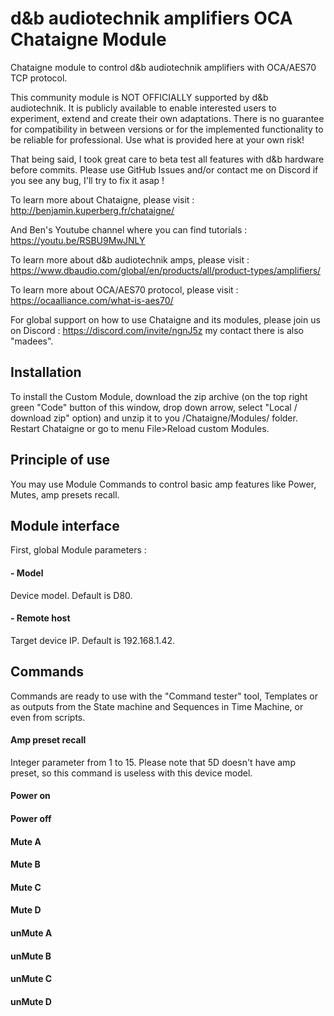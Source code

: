 # d&b audiotechnik amplifiers OCA Chataigne Module
Chataigne module to control d&amp;b audiotechnik amplifiers with OCA/AES70 TCP protocol.  

This community module is NOT OFFICIALLY supported by d&b audiotechnik.
It is publicly available to enable interested users to experiment, extend and create their own adaptations.
There is no guarantee for compatibility in between versions or for the implemented functionality to be reliable for professional.
Use what is provided here at your own risk!

That being said, I took great care to beta test all features with d&b hardware before commits.
Please use GitHub Issues and/or contact me on Discord if you see any bug, I'll try to fix it asap !

To learn more about Chataigne, please visit : http://benjamin.kuperberg.fr/chataigne/

And Ben's Youtube channel where you can find tutorials : https://youtu.be/RSBU9MwJNLY

To learn more about d&amp;b audiotechnik amps, please visit : https://www.dbaudio.com/global/en/products/all/product-types/amplifiers/  

To learn more about OCA/AES70 protocol, please visit : https://ocaalliance.com/what-is-aes70/

For global support on how to use Chataigne and its modules, please join us on Discord : 
https://discord.com/invite/ngnJ5z my contact there is also "madees".

## Installation
To install the Custom Module, download the zip archive (on the top right green "Code" button of this window, drop down arrow, select "Local / download zip" option) and unzip it to you /Chataigne/Modules/ folder. Restart Chataigne or go to menu File>Reload custom Modules.

## Principle of use
You may use Module Commands to control basic amp features like Power, Mutes, amp presets recall.

## Module interface
First, global Module parameters :

#### - Model
Device model. Default is D80.

#### - Remote host
Target device IP. Default is 192.168.1.42.

## Commands
Commands are ready to use with the "Command tester" tool, Templates or as outputs from the State machine and Sequences in Time Machine, or even from scripts.

#### Amp preset recall
Integer parameter from 1 to 15.
Please note that 5D doesn't have amp preset, so this command is useless with this device model.

#### Power on
#### Power off

#### Mute A
#### Mute B
#### Mute C
#### Mute D

#### unMute A
#### unMute B
#### unMute C
#### unMute D

